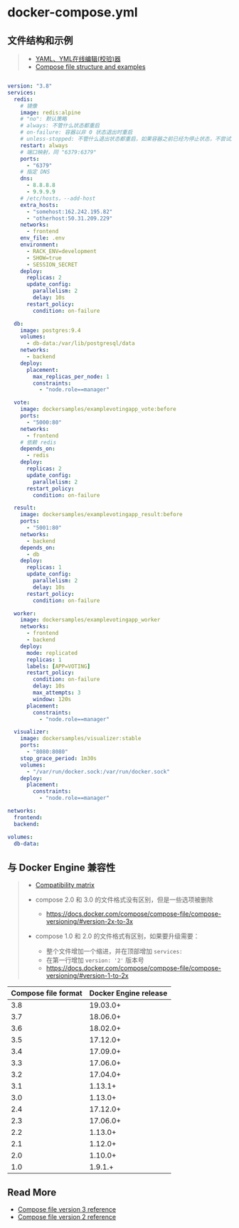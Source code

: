 # docker-compose.yml





## 文件结构和示例

> - [YAML、YML在线编辑(校验)器](http://www.bejson.com/validators/yaml_editor/)
> - [Compose file structure and examples](https://docs.docker.com/compose/compose-file/#compose-file-structure-and-examples)

```yaml

version: "3.8"
services:
  redis:
    # 镜像
    image: redis:alpine
    # "no": 默认策略
    # always: 不管什么状态都重启
    # on-failure: 容器以非 0 状态退出时重启
    # unless-stopped: 不管什么退出状态都重启，如果容器之前已经为停止状态，不尝试启动
    restart: always
    # 端口映射，同 "6379:6379"
    ports:
      - "6379"
    # 指定 DNS
    dns:
      - 8.8.8.8
      - 9.9.9.9
    # /etc/hosts，--add-host
    extra_hosts:
      - "somehost:162.242.195.82"
      - "otherhost:50.31.209.229"
    networks:
      - frontend
    env_file: .env
    environment:
      - RACK_ENV=development
      - SHOW=true
      - SESSION_SECRET
    deploy:
      replicas: 2
      update_config:
        parallelism: 2
        delay: 10s
      restart_policy:
        condition: on-failure

  db:
    image: postgres:9.4
    volumes:
      - db-data:/var/lib/postgresql/data
    networks:
      - backend
    deploy:
      placement:
        max_replicas_per_node: 1
        constraints:
          - "node.role==manager"

  vote:
    image: dockersamples/examplevotingapp_vote:before
    ports:
      - "5000:80"
    networks:
      - frontend
    # 依赖 redis
    depends_on:
      - redis
    deploy:
      replicas: 2
      update_config:
        parallelism: 2
      restart_policy:
        condition: on-failure

  result:
    image: dockersamples/examplevotingapp_result:before
    ports:
      - "5001:80"
    networks:
      - backend
    depends_on:
      - db
    deploy:
      replicas: 1
      update_config:
        parallelism: 2
        delay: 10s
      restart_policy:
        condition: on-failure

  worker:
    image: dockersamples/examplevotingapp_worker
    networks:
      - frontend
      - backend
    deploy:
      mode: replicated
      replicas: 1
      labels: [APP=VOTING]
      restart_policy:
        condition: on-failure
        delay: 10s
        max_attempts: 3
        window: 120s
      placement:
        constraints:
          - "node.role==manager"

  visualizer:
    image: dockersamples/visualizer:stable
    ports:
      - "8080:8080"
    stop_grace_period: 1m30s
    volumes:
      - "/var/run/docker.sock:/var/run/docker.sock"
    deploy:
      placement:
        constraints:
          - "node.role==manager"

networks:
  frontend:
  backend:

volumes:
  db-data:
```





## 与 Docker Engine 兼容性

> - [Compatibility matrix](https://docs.docker.com/compose/compose-file/compose-versioning/#compatibility-matrix)
>
> - compose 2.0 和 3.0 的文件格式没有区别，但是一些选项被删除
>   - https://docs.docker.com/compose/compose-file/compose-versioning/#version-2x-to-3x
> - compose 1.0 和 2.0 的文件格式有区别，如果要升级需要：
>   - 整个文件增加一个缩进，并在顶部增加 `services:`
>   - 在第一行增加 `version: '2'` 版本号
>   - https://docs.docker.com/compose/compose-file/compose-versioning/#version-1-to-2x

| **Compose file format** | **Docker Engine release** |
| :---------------------- | :------------------------ |
| 3.8                     | 19.03.0+                  |
| 3.7                     | 18.06.0+                  |
| 3.6                     | 18.02.0+                  |
| 3.5                     | 17.12.0+                  |
| 3.4                     | 17.09.0+                  |
| 3.3                     | 17.06.0+                  |
| 3.2                     | 17.04.0+                  |
| 3.1                     | 1.13.1+                   |
| 3.0                     | 1.13.0+                   |
| 2.4                     | 17.12.0+                  |
| 2.3                     | 17.06.0+                  |
| 2.2                     | 1.13.0+                   |
| 2.1                     | 1.12.0+                   |
| 2.0                     | 1.10.0+                   |
| 1.0                     | 1.9.1.+                   |



## Read More

- [Compose file version 3 reference](https://docs.docker.com/compose/compose-file/)
- [Compose file version 2 reference](https://docs.docker.com/compose/compose-file/compose-file-v2/)